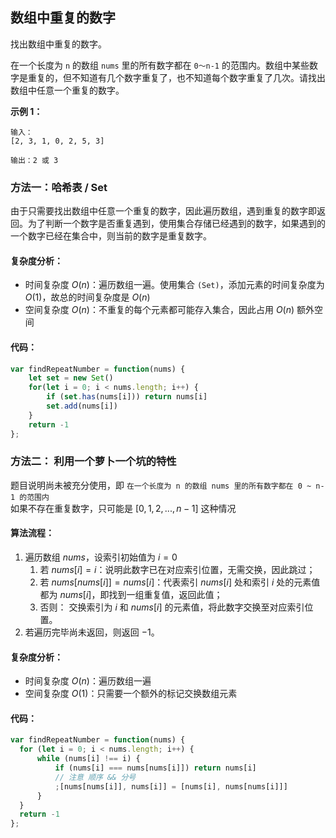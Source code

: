 ## 数组中重复的数字
找出数组中重复的数字。


在一个长度为 `n` 的数组 `nums` 里的所有数字都在 `0～n-1` 的范围内。数组中某些数字是重复的，但不知道有几个数字重复了，也不知道每个数字重复了几次。请找出数组中任意一个重复的数字。

**示例 1：**
```
输入：
[2, 3, 1, 0, 2, 5, 3]

输出：2 或 3 
```

### 方法一：哈希表 / Set
由于只需要找出数组中任意一个重复的数字，因此遍历数组，遇到重复的数字即返回。为了判断一个数字是否重复遇到，使用集合存储已经遇到的数字，如果遇到的一个数字已经在集合中，则当前的数字是重复数字。

#### 复杂度分析：
- 时间复杂度 $O(n)$：遍历数组一遍。使用集合 `(Set)`，添加元素的时间复杂度为 $O(1)$，故总的时间复杂度是 $O(n)$   
- 空间复杂度 $O(n)$：不重复的每个元素都可能存入集合，因此占用 $O(n)$ 额外空间

#### 代码：
```JavaScript
var findRepeatNumber = function(nums) {
    let set = new Set()
    for(let i = 0; i < nums.length; i++) {
        if (set.has(nums[i])) return nums[i]
        set.add(nums[i])
    }
    return -1
};
```

### 方法二： 利用一个萝卜一个坑的特性
题目说明尚未被充分使用，即 `在一个长度为 n 的数组 nums 里的所有数字都在 0 ~ n-1 的范围内`  
如果不存在重复数字，只可能是 $[0, 1, 2, ..., n-1]$ 这种情况  

#### 算法流程：
1. 遍历数组 $nums$，设索引初始值为 $i = 0$
   1. 若 $nums[i] = i$：说明此数字已在对应索引位置，无需交换，因此跳过；
   2. 若 $nums[nums[i]] = nums[i]$：代表索引 $nums[i]$ 处和索引 $i$ 处的元素值都为 $nums[i]$，即找到一组重复值，返回此值；
   3. 否则： 交换索引为 $i$ 和 $nums[i]$ 的元素值，将此数字交换至对应索引位置。
2. 若遍历完毕尚未返回，则返回 $-1$。

#### 复杂度分析：
- 时间复杂度 $O(n)$：遍历数组一遍
- 空间复杂度 $O(1)$：只需要一个额外的标记交换数组元素

#### 代码：
```JavaScript
var findRepeatNumber = function(nums) {
  for (let i = 0; i < nums.length; i++) {
      while (nums[i] !== i) {
          if (nums[i] === nums[nums[i]]) return nums[i]
          // 注意 顺序 && 分号
          ;[nums[nums[i]], nums[i]] = [nums[i], nums[nums[i]]]
      }
  }
  return -1
};
```
